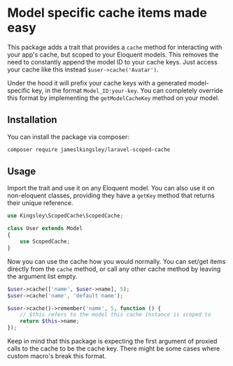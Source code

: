 # Model specific cache items made easy

This package adds a trait that provides a `cache` method for interacting with your app's cache, but scoped to your Eloquent models. This removes the need to constantly append the model ID to your cache keys. Just access your cache like this instead `$user->cache('Avatar')`.

Under the hood it will prefix your cache keys with a generated model-specific key, in the format `Model_ID:your-key`. You can completely override this format by implementing the `getModelCacheKey` method on your model.

## Installation

You can install the package via composer:

```bash
composer require jameslkingsley/laravel-scoped-cache
```

## Usage

Import the trait and use it on any Eloquent model. You can also use it on non-eloquent classes, providing they have a `getKey` method that returns their unique reference.

```php
use Kingsley\ScopedCache\ScopedCache;

class User extends Model
{
    use ScopedCache;
}
```

Now you can use the cache how you would normally. You can set/get items directly from the `cache` method, or call any other cache method by leaving the argument list empty.

```php
$user->cache(['name', $user->name], 5);
$user->cache('name', 'default name');

$user->cache()->remember('name', 5, function () {
    // $this refers to the model this cache instance is scoped to
    return $this->name;
});
```

Keep in mind that this package is expecting the first argument of proxied calls to the cache to be the cache key. There might be some cases where custom macro's break this format.
